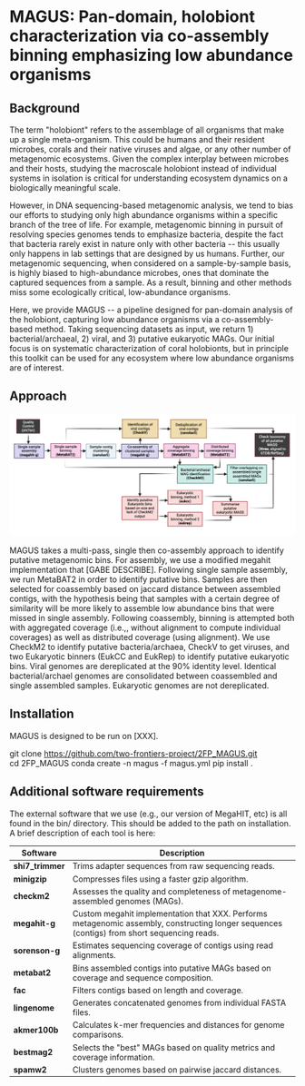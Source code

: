 # MAGUS: Pan-domain, holobiont characterization via co-assembly binning emphasizing low abundance organisms

## Background

The term "holobiont" refers to the assemblage of all organisms that make up a single meta-organism. This could be humans and their resident microbes, corals and their native viruses and algae, or any other number of metagenomic ecosystems. Given the complex interplay between microbes and their hosts, studying the macroscale holobiont instead of individual systems in isolation is critical for understanding ecosystem dynamics on a biologically meaningful scale. 

However, in DNA sequencing-based metagenomic analysis, we tend to bias our efforts to studying only high abundance organisms within a specific branch of the tree of life. For example, metagenomic binning in pursuit of resolving species genomes tends to emphasize bacteria, despite the fact that bacteria rarely exist in nature only with other bacteria -- this usually only happens in lab settings that are designed by us humans. Further, our metagenomic sequencing, when considered on a sample-by-sample basis, is highly biased to high-abundance microbes, ones that dominate the captured sequences from a sample. As a result, binning and other methods miss some ecologically critical, low-abundance organisms.

Here, we provide MAGUS -- a pipeline designed for pan-domain analysis of the holobiont, capturing low abundance organisms via a co-assembly-based method. Taking sequencing datasets as input, we return 1) bacterial/archaeal, 2) viral, and 3) putative eukaryotic MAGs. Our initial focus is on systematic characterization of coral holobionts, but in principle this toolkit can be used for any ecosystem where low abundance organisms are of interest.

## Approach

![Alt text](images/magus_workflow.png)

MAGUS takes a multi-pass, single then co-assembly approach to identify putative metagenomic bins. For assembly, we use a modified megahit implementation that [GABE DESCRIBE]. Following single sample assembly, we run MetaBAT2 in order to identify putative bins. Samples are then selected for coassembly based on jaccard distance between assembled contigs, with the hypothesis being that samples with a certain degree of similarity will be more likely to assemble low abundance bins that were missed in single assembly. Following coassembly, binning is attempted both with aggregated coverage (i.e.,, without alignment to compute individual coverages) as well as distributed coverage (using alignment). We use CheckM2 to identify putative bacteria/archaea, CheckV to get viruses, and two Eukaryotic binners (EukCC and EukRep) to identify putative eukaryotic bins. Viral genomes are dereplicated at the 90% identity level. Identical bacterial/archael genomes are consolidated between coassembled and single assembled samples. Eukaryotic genomes are not dereplicated. 

## Installation

MAGUS is designed to be run on [XXX].

git clone https://github.com/two-frontiers-project/2FP_MAGUS.git   
cd 2FP_MAGUS
conda create -n magus -f magus.yml
pip install .

## Additional software requirements

The external software that we use (e.g., our version of MegaHIT, etc) is all found in the bin/ directory. This should be added to the path on installation. A brief description of each tool is here:

| Software       | Description                                                                                                  |
|----------------|--------------------------------------------------------------------------------------------------------------|
| **shi7_trimmer** | Trims adapter sequences from raw sequencing reads.                                                         |
| **minigzip**   | Compresses files using a faster gzip algorithm.                              |
| **checkm2**    | Assesses the quality and completeness of metagenome-assembled genomes (MAGs).                                |
| **megahit-g**    | Custom megahit implementation that XXX. Performs metagenomic assembly, constructing longer sequences (contigs) from short sequencing reads.          |
| **sorenson-g** | Estimates sequencing coverage of contigs using read alignments.                                              |
| **metabat2**   | Bins assembled contigs into putative MAGs based on coverage and sequence composition.                        |
| **fac**        | Filters contigs based on length and coverage.                                                                |
| **lingenome**  | Generates concatenated genomes from individual FASTA files.                                                  |
| **akmer100b**  | Calculates k-mer frequencies and distances for genome comparisons.                                           |
| **bestmag2** | Selects the "best" MAGs based on quality metrics and coverage information.                          |
| **spamw2**     | Clusters genomes based on pairwise jaccard distances.                                                        |


